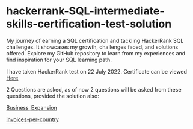 # hackerrank-SQL-intermediate-skills-certification-test-solution

My journey of earning a SQL certification and tackling HackerRank SQL challenges. It showcases my growth, challenges faced, and solutions offered. Explore my GitHub repository to learn from my experiences and find inspiration for your SQL learning path.

I have taken HackerRank test on 22 July 2022. Certificate can be viewed [Here](https://www.hackerrank.com/certificates/f843f3e26b87)

2 Questions are asked, as of now 2 questions will be asked from these questions, provided the solution also:

[Business_Expansion](Business_Expansion)

[invoices-per-country](invoices-per-country.sql)


